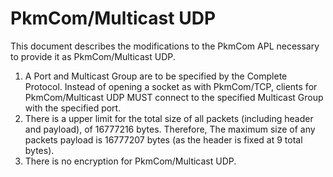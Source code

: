 # PkmCom/Multicast UDP

This document describes the modifications to the PkmCom APL necessary to provide it as PkmCom/Multicast UDP. 

1. A Port and Multicast Group are to be specified by the Complete Protocol. Instead of opening a socket as with PkmCom/TCP, clients for PkmCom/Multicast UDP MUST connect to the specified Multicast Group with the specified port.
2. There is a upper limit for the total size of all packets (including header and payload), of 16777216 bytes. Therefore, The maximum size of any packets payload is 16777207 bytes (as the header is fixed at 9 total bytes). 
3. There is no encryption for PkmCom/Multicast UDP. 